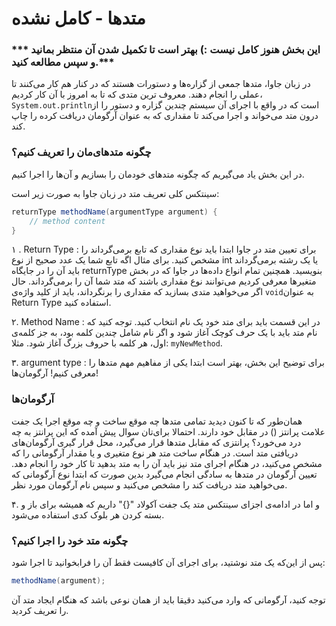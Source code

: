 # متدها - کامل نشده

### \*\*\* این بخش هنوز کامل نیست :\) بهتر است تا تکمیل شدن آن منتظر بمانید و سپس مطالعه کنید.\*\*\*

در زبان جاوا، متدها جمعی از گزاره‌ها و دستورات هستند که در کنار هم کار می‌کنند تا عملی را انجام دهند. معروف ترین متدی که تا به امروز با آن کار کردیم، `System.out.println`است که در واقع با اجرای آن سیستم چندین گزاره و دستور را از درون متد می‌خواند و اجرا می‌کند تا مقداری که به عنوان آرگومان دریافت کرده را چاپ کند.

### چگونه متدهای‌مان را تعریف کنیم؟

در این بخش یاد می‌گیریم که چگونه متدهای خودمان را بسازیم و آن‌ها را اجرا کنیم.

سینتکس کلی تعریف متد در زبان جاوا به صورت زیر است:

```java
returnType methodName(argumentType argument) {
    // method content
}
```

۱ . Return Type : برای تعیین متد در جاوا ابتدا باید نوع مقداری که تابع برمی‌گرداند را مشخص کنید. برای مثال اگه تابع شما یک عدد صحیح از نوع int یا یک رشته برمی‌گرداند باید آن را در جایگاه returnType بنویسید. همچنین تمام انواع داده‌ها در جاوا که در بخش متغیرها معرفی کردیم می‌توانند نوع مقداری باشند که متد شما آن را برمی‌گرداند. حال اگر می‌خواهید متدی بسازید که مقداری را برنگرداند، باید از کلید واژه‌ی `void`به عنوان Return Type استفاده کنید.

۲. Method Name : در این قسمت باید برای متد خود یک نام انتخاب کنید. توجه کنید که نام متد باید با یک حرف کوچک آغاز شود و اگر نام شامل چندین کلمه بود، به جز کلمه‌ی اول، هر کلمه با حروف بزرگ آغاز شود. مثلا: `myNewMethod`.

۳. argument type : برای توضیح این بخش، بهتر است ابتدا یکی از مفاهیم مهم متدها را معرفی کنیم! آرگومان‌ها!

### آرگومان‌ها

همان‌طور که تا کنون دیدید تمامی متدها چه موقع ساخت و چه موقع اجرا یک جفت علامت پرانتز \(\) در مقابل خود دارند. احتمالا برای‌تان سوال پیش آمده که این پرانتز به چه درد می‌خورد؟ پرانتزی که مقابل متدها قرار می‌گیرد، محل قرار گیری آرگومان‌های دریافتی متد است. در هنگام ساخت متد هر نوع متغیری و یا مقدار آرگومانی را که مشخص می‌کنید، در هنگام اجرای متد نیز باید آن را به متد بدهید تا کار خود را انجام دهد. تعیین آرگومان در متدها به سادگی انجام می‌گیرد بدین صورت که ابتدا نوع آرگومانی که می‌خواهید متد دریافت کند را مشخص می‌کنید و سپس نام آرگومان مورد نظر.

۴. و اما در ادامه‌ی اجزای سینتکس متد یک جفت آکولاد "{}" داریم که همیشه برای باز و بسته کردن هر بلوک کدی استفاده می‌شود.

### چگونه متد خود را اجرا کنیم؟

پس از این‌که یک متد نوشتید، برای اجرای آن کافیست فقط آن را فرابخوانید تا اجرا شود:

```java
methodName(argument);
```

توجه کنید، آرگومانی که وارد می‌کنید دقیقا باید از همان نوعی باشد که هنگام ایجاد متد آن را تعریف کردید.

